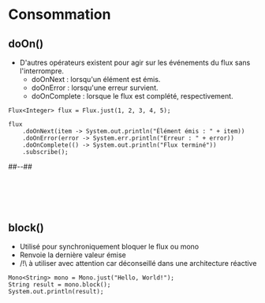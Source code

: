 <!-- .slide: class="two-column" -->
# Consommation

## doOn()
* D'autres opérateurs existent pour agir sur les événements du flux sans l'interrompre.
  * doOnNext : lorsqu'un élément est émis.
  * doOnError : lorsqu'une erreur survient.
  * doOnComplete : lorsque le flux est complété, respectivement.

```java[]
Flux<Integer> flux = Flux.just(1, 2, 3, 4, 5);

flux
    .doOnNext(item -> System.out.println("Élément émis : " + item))
    .doOnError(error -> System.err.println("Erreur : " + error))
    .doOnComplete(() -> System.out.println("Flux terminé"))
    .subscribe();
```
##--##
# <br>
## block()
* Utilisé pour synchroniquement bloquer le flux ou mono
* Renvoie la dernière valeur émise
* /!\ à utiliser avec attention car déconseillé dans une architecture réactive

```java[]
Mono<String> mono = Mono.just("Hello, World!");
String result = mono.block();
System.out.println(result);
```
